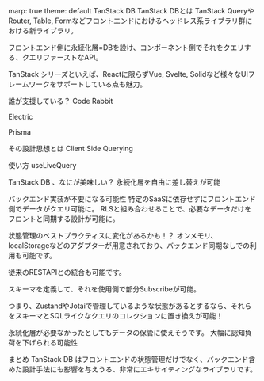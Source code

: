 marp: true theme: default
TanStack DB
TanStack DBとは
TanStack QueryやRouter, Table, Formなどフロントエンドにおけるヘッドレス系ライブラリ群における新ライブラリ。

フロントエンド側に永続化層=DBを設け、コンポーネント側でそれをクエリする、クエリファーストなAPI。

TanStack シリーズといえば、Reactに限らずVue, Svelte, Solidなど様々なUIフレームワークをサポートしている点も魅力。

誰が支援している？
Code Rabbit

Electric

Prisma

その設計思想とは
Client Side Querying

使い方
useLiveQuery

TanStack DB 、なにが美味しい？
永続化層を自由に差し替えが可能

バックエンド実装が不要になる可能性
特定のSaaSに依存せずにフロントエンド側でデータがクエリ可能に。 RLSと組み合わせることで、必要なデータだけをフロントと同期する設計が可能に。

状態管理のベストプラクティスに変化があるかも！？
オンメモリ、localStorageなどのアダプターが用意されており、バックエンド同期なしでの利用も可能です。

従来のRESTAPIとの統合も可能です。

スキーマを定義して、それを使用側で部分Subscribeが可能。

つまり、ZustandやJotaiで管理しているような状態があるとするなら、それらをスキーマとSQLライクなクエリのコレクションに置き換えが可能！

永続化層が必要なかったとしてもデータの保管に使えそうです。 大幅に認知負荷を下げられる可能性

まとめ
TanStack DB はフロントエンドの状態管理だけでなく、バックエンド含めた設計手法にも影響を与えうる、非常にエキサイティングなライブラリです。